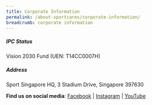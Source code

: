 ```yaml
---
title: Corporate Information
permalink: /about-sportcares/corporate-information/
breadcrumb: corporate information
---
```

##### IPC Status
Vision 2030 Fund (UEN: T14CC0007H)

##### Address
Sport Singapore HQ, 
3 Stadium Drive, 
Singapore 397630



**Find us on social media**: 
[Facebook](https://www.facebook.com/SportCaresSG)
| [Instagram](https://www.instagram.com/sportcares)
| [YouTube](https://www.youtube.com/@SportCaresTV/featured)
